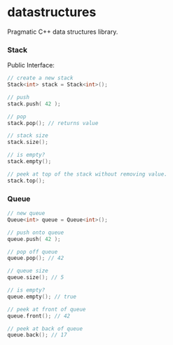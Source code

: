 # datastructures
Pragmatic C++ data structures library.

### Stack
Public Interface:
```cpp
// create a new stack
Stack<int> stack = Stack<int>();

// push
stack.push( 42 );

// pop
stack.pop(); // returns value

// stack size
stack.size();

// is empty?
stack.empty();

// peek at top of the stack without removing value.
stack.top();
```

### Queue
```cpp
// new queue
Queue<int> queue = Queue<int>();

// push onto queue
queue.push( 42 );

// pop off queue
queue.pop(); // 42

// queue size
queue.size(); // 5

// is empty?
queue.empty(); // true

// peek at front of queue
queue.front(); // 42

// peek at back of queue
queue.back(); // 17
```